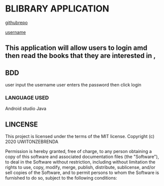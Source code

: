 # BLIBRARY APPLICATION
[githubrepo](https://github.com/uwitonzebrendah/Blibrary)

[username](uwitonzebrendah
)
## This application will allow users to login amd then read the books that they are interested in ,
 
## BDD
user input the username
user enters the password
then click login

### LANGUAGE USED
 Android studio
 Java

## LINCENSE
This project is licensed under the terms of the MIT license. Copyright (c) 2020 UWITONZEBRENDA

Permission is hereby granted, free of charge, to any person obtaining a copy of this software and associated documentation files (the "Software"), to deal in the Software without restriction, including without limitation the rights to use, copy, modify, merge, publish, distribute, sublicense, and/or sell copies of the Software, and to permit persons to whom the Software is furnished to do so, subject to the following conditions:
